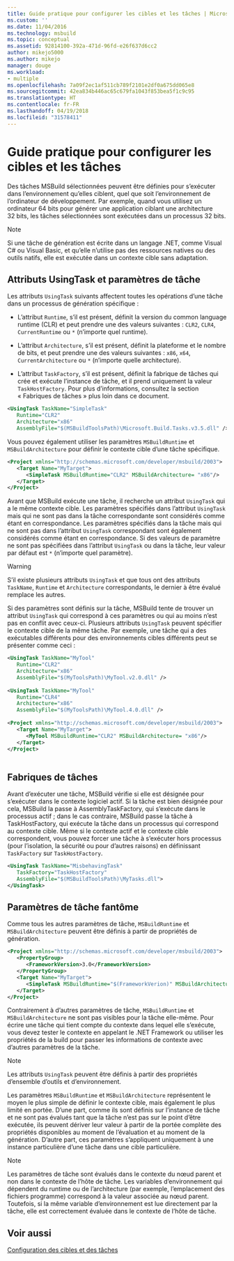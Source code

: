 ```yaml
---
title: Guide pratique pour configurer les cibles et les tâches | Microsoft Docs
ms.custom: ''
ms.date: 11/04/2016
ms.technology: msbuild
ms.topic: conceptual
ms.assetid: 92814100-392a-471d-96fd-e26f637d6cc2
author: mikejo5000
ms.author: mikejo
manager: douge
ms.workload:
- multiple
ms.openlocfilehash: 7a09f2ec1af511cb789f2101e2df0a675dd065e8
ms.sourcegitcommit: 42ea834b446ac65c679fa1043f853bea5f1c9c95
ms.translationtype: HT
ms.contentlocale: fr-FR
ms.lasthandoff: 04/19/2018
ms.locfileid: "31578411"
---
```

# <a name="how-to-configure-targets-and-tasks"></a>Guide pratique pour configurer les cibles et les tâches
Des tâches MSBuild sélectionnées peuvent être définies pour s’exécuter dans l’environnement qu’elles ciblent, quel que soit l’environnement de l’ordinateur de développement. Par exemple, quand vous utilisez un ordinateur 64 bits pour générer une application ciblant une architecture 32 bits, les tâches sélectionnées sont exécutées dans un processus 32 bits.  
  
> [!NOTE]
>  Si une tâche de génération est écrite dans un langage .NET, comme Visual C# ou Visual Basic, et qu’elle n’utilise pas des ressources natives ou des outils natifs, elle est exécutée dans un contexte cible sans adaptation.  
  
## <a name="usingtask-attributes-and-task-parameters"></a>Attributs UsingTask et paramètres de tâche  
 Les attributs `UsingTask` suivants affectent toutes les opérations d’une tâche dans un processus de génération spécifique :  
  
-   L’attribut `Runtime`, s’il est présent, définit la version du common language runtime (CLR) et peut prendre une des valeurs suivantes : `CLR2`, `CLR4`, `CurrentRuntime` ou `*` (n’importe quel runtime).  
  
-   L’attribut `Architecture`, s’il est présent, définit la plateforme et le nombre de bits, et peut prendre une des valeurs suivantes : `x86`, `x64`, `CurrentArchitecture` ou `*` (n’importe quelle architecture).  
  
-   L’attribut `TaskFactory`, s’il est présent, définit la fabrique de tâches qui crée et exécute l’instance de tâche, et il prend uniquement la valeur `TaskHostFactory`. Pour plus d’informations, consultez la section « Fabriques de tâches » plus loin dans ce document.  
  
```xml  
<UsingTask TaskName="SimpleTask"   
   Runtime="CLR2"  
   Architecture="x86"  
   AssemblyFile="$(MSBuildToolsPath)\Microsoft.Build.Tasks.v3.5.dll" />  
```  
  
 Vous pouvez également utiliser les paramètres `MSBuildRuntime` et `MSBuildArchitecture` pour définir le contexte cible d’une tâche spécifique.  
  
```xml  
<Project xmlns="http://schemas.microsoft.com/developer/msbuild/2003">  
   <Target Name="MyTarget">  
      <SimpleTask MSBuildRuntime="CLR2" MSBuildArchitecture= "x86"/>  
   </Target>  
</Project>  
```  
  
 Avant que MSBuild exécute une tâche, il recherche un attribut `UsingTask` qui a le même contexte cible.  Les paramètres spécifiés dans l’attribut `UsingTask` mais qui ne sont pas dans la tâche correspondante sont considérés comme étant en correspondance.  Les paramètres spécifiés dans la tâche mais qui ne sont pas dans l’attribut `UsingTask` correspondant sont également considérés comme étant en correspondance. Si des valeurs de paramètre ne sont pas spécifiées dans l’attribut `UsingTask` ou dans la tâche, leur valeur par défaut est `*` (n’importe quel paramètre).  
  
> [!WARNING]
>  S’il existe plusieurs attributs `UsingTask` et que tous ont des attributs `TaskName`, `Runtime` et `Architecture` correspondants, le dernier à être évalué remplace les autres.  
  
 Si des paramètres sont définis sur la tâche, MSBuild tente de trouver un attribut `UsingTask` qui correspond à ces paramètres ou qui au moins n’est pas en conflit avec ceux-ci.  Plusieurs attributs `UsingTask` peuvent spécifier le contexte cible de la même tâche.  Par exemple, une tâche qui a des exécutables différents pour des environnements cibles différents peut se présenter comme ceci :  
  
```xml  
<UsingTask TaskName="MyTool"   
   Runtime="CLR2"  
   Architecture="x86"  
   AssemblyFile="$(MyToolsPath)\MyTool.v2.0.dll" />  
  
<UsingTask TaskName="MyTool"   
   Runtime="CLR4"  
   Architecture="x86"  
   AssemblyFile="$(MyToolsPath)\MyTool.4.0.dll" />  
  
<Project xmlns="http://schemas.microsoft.com/developer/msbuild/2003">  
   <Target Name="MyTarget">  
      <MyTool MSBuildRuntime="CLR2" MSBuildArchitecture= "x86"/>  
   </Target>  
</Project>  
  
```  
  
## <a name="task-factories"></a>Fabriques de tâches  
 Avant d’exécuter une tâche, MSBuild vérifie si elle est désignée pour s’exécuter dans le contexte logiciel actif.  Si la tâche est bien désignée pour cela, MSBuild la passe à AssemblyTaskFactory, qui s’exécute dans le processus actif ; dans le cas contraire, MSBuild passe la tâche à TaskHostFactory, qui exécute la tâche dans un processus qui correspond au contexte cible. Même si le contexte actif et le contexte cible correspondent, vous pouvez forcer une tâche à s’exécuter hors processus (pour l’isolation, la sécurité ou pour d’autres raisons) en définissant `TaskFactory` sur `TaskHostFactory`.  
  
```xml  
<UsingTask TaskName="MisbehavingTask"   
   TaskFactory="TaskHostFactory"  
   AssemblyFile="$(MSBuildToolsPath)\MyTasks.dll">  
</UsingTask>  
```  
  
## <a name="phantom-task-parameters"></a>Paramètres de tâche fantôme  
 Comme tous les autres paramètres de tâche, `MSBuildRuntime` et `MSBuildArchitecture` peuvent être définis à partir de propriétés de génération.  
  
```xml  
<Project xmlns="http://schemas.microsoft.com/developer/msbuild/2003">  
   <PropertyGroup>  
      <FrameworkVersion>3.0</FrameworkVersion>  
   </PropertyGroup>  
   <Target Name="MyTarget">  
      <SimpleTask MSBuildRuntime="$(FrameworkVerion)" MSBuildArchitecture= "x86"/>  
   </Target>  
</Project>  
```  
  
 Contrairement à d’autres paramètres de tâche, `MSBuildRuntime` et `MSBuildArchitecture` ne sont pas visibles pour la tâche elle-même.  Pour écrire une tâche qui tient compte du contexte dans lequel elle s’exécute, vous devez tester le contexte en appelant le .NET Framework ou utiliser les propriétés de la build pour passer les informations de contexte avec d’autres paramètres de la tâche.  
  
> [!NOTE]
>  Les attributs `UsingTask` peuvent être définis à partir des propriétés d’ensemble d’outils et d’environnement.  
  
 Les paramètres `MSBuildRuntime` et `MSBuildArchitecture` représentent le moyen le plus simple de définir le contexte cible, mais également le plus limité en portée.  D’une part, comme ils sont définis sur l’instance de tâche et ne sont pas évalués tant que la tâche n’est pas sur le point d’être exécutée, ils peuvent dériver leur valeur à partir de la portée complète des propriétés disponibles au moment de l’évaluation et au moment de la génération.  D’autre part, ces paramètres s’appliquent uniquement à une instance particulière d’une tâche dans une cible particulière.  
  
> [!NOTE]
>  Les paramètres de tâche sont évalués dans le contexte du nœud parent et non dans le contexte de l’hôte de tâche. Les variables d’environnement qui dépendent du runtime ou de l’architecture (par exemple, l’emplacement des fichiers programme) correspond à la valeur associée au nœud parent.  Toutefois, si la même variable d’environnement est lue directement par la tâche, elle est correctement évaluée dans le contexte de l’hôte de tâche.  
  
## <a name="see-also"></a>Voir aussi  
 [Configuration des cibles et des tâches](../msbuild/configuring-targets-and-tasks.md)
